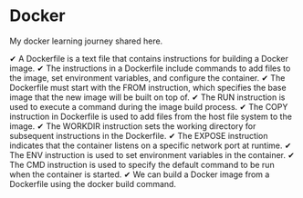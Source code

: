 # Docker
My docker learning journey shared here.

✔ A Dockerfile is a text file that contains instructions for building a Docker image.
✔ The instructions in a Dockerfile include commands to add files to the image, set environment variables, and configure the container.
✔ The Dockerfile must start with the FROM instruction, which specifies the base image that the new image will be built on top of.
✔ The RUN instruction is used to execute a command during the image build process.
✔ The COPY instruction in Dockerfile is used to add files from the host file system to the image.
✔ The WORKDIR instruction sets the working directory for subsequent instructions in the Dockerfile.
✔ The EXPOSE instruction indicates that the container listens on a specific network port at runtime.
✔ The ENV instruction is used to set environment variables in the container.
✔ The CMD instruction is used to specify the default command to be run when the container is started.
✔ We can build a Docker image from a Dockerfile using the docker build command.
